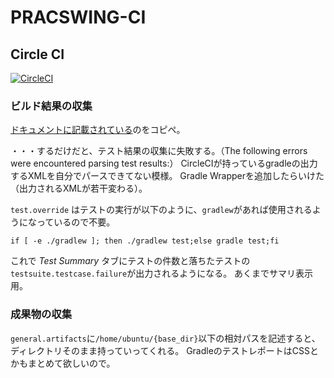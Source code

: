 PRACSWING-CI
============================================================

## Circle CI

[![CircleCI](https://circleci.com/gh/irof/practiswing-ci.svg?style=shield)](https://circleci.com/gh/irof/practiswing-ci)

### ビルド結果の収集

[ドキュメントに記載されている](https://circleci.com/docs/1.0/test-metadata/#gradle-junit-results)のをコピペ。

・・・するだけだと、テスト結果の収集に失敗する。（The following errors were encountered parsing test results:）
CircleCIが持っているgradleの出力するXMLを自分でパースできてない模様。
Gradle Wrapperを追加したらいけた（出力されるXMLが若干変わる）。

`test.override` はテストの実行が以下のように、`gradlew`があれば使用されるようになっているので不要。
```
if [ -e ./gradlew ]; then ./gradlew test;else gradle test;fi
```

これで *Test Summary* タブにテストの件数と落ちたテストの`testsuite.testcase.failure`が出力されるようになる。
あくまでサマリ表示用。

### 成果物の収集

`general.artifacts`に`/home/ubuntu/{base_dir}`以下の相対パスを記述すると、ディレクトリそのまま持っていってくれる。
GradleのテストレポートはCSSとかもまとめて欲しいので。

